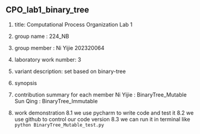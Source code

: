 ## CPO_lab1_binary_tree

1. title: Computational Process Organization Lab 1
2. group name : 224_NB
3. group member : Ni Yijie 202320064
4. laboratory work number: 3
5. variant description: set based on binary-tree
6. synopsis
   


7. contribution summary for each member
    Ni Yijie : BinaryTree_Mutable
    Sun Qing : BinaryTree_Immutable
    
8. work demonstration
    8.1 we use pycharm to write code and test it
    8.2 we use github to control our code version
    8.3 we can run it in terminal like 
        ` python BinaryTree_Mutable_test.py  `
   
   